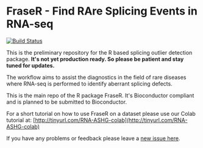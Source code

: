 # FraseR - Find RAre Splicing Events in RNA-seq
[![Build Status](https://travis-ci.org/c-mertes/FraseR.svg?branch=master)](https://travis-ci.org/c-mertes/FraseR)

This is the preliminary repository for the R based splicing outlier detection package. **It's not yet production ready. So please be patient and stay tuned for updates.** 

The workflow aims to assist the diagnostics in the field of rare diseases where RNA-seq is performed to identify aberrant splicing defects.

This is the main repo of the R package FraseR. It's Bioconductor compliant and is planned to be submitted to Bioconductor.

For a short tutorial on how to use FraseR on a dataset please use our Colab tutorial at: [http://tinyurl.com/RNA-ASHG-colab](http://tinyurl.com/RNA-ASHG-colab)

If you have any problems or feedback please leave a [new issue here](https://github.com/c-mertes/FraseR/issues/new).

